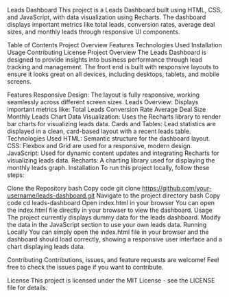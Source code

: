 Leads Dashboard
This project is a Leads Dashboard built using HTML, CSS, and JavaScript, with data visualization using Recharts. The dashboard displays important metrics like total leads, conversion rates, average deal sizes, and monthly leads through responsive UI components.

Table of Contents
Project Overview
Features
Technologies Used
Installation
Usage
Contributing
License
Project Overview
The Leads Dashboard is designed to provide insights into business performance through lead tracking and management. The front end is built with responsive layouts to ensure it looks great on all devices, including desktops, tablets, and mobile screens.

Features
Responsive Design: The layout is fully responsive, working seamlessly across different screen sizes.
Leads Overview: Displays important metrics like:
Total Leads
Conversion Rate
Average Deal Size
Monthly Leads Chart
Data Visualization: Uses the Recharts library to render bar charts for visualizing leads data.
Cards and Tables: Lead statistics are displayed in a clean, card-based layout with a recent leads table.
Technologies Used
HTML: Semantic structure for the dashboard layout.
CSS: Flexbox and Grid are used for a responsive, modern design.
JavaScript: Used for dynamic content updates and integrating Recharts for visualizing leads data.
Recharts: A charting library used for displaying the monthly leads graph.
Installation
To run this project locally, follow these steps:

Clone the Repository
bash
Copy code
git clone https://github.com/your-username/leads-dashboard.git
Navigate to the project directory
bash
Copy code
cd leads-dashboard
Open index.html in your browser You can open the index.html file directly in your browser to view the dashboard.
Usage
The project currently displays dummy data for the leads dashboard.
Modify the data in the JavaScript section to use your own leads data.
Running Locally
You can simply open the index.html file in your browser and the dashboard should load correctly, showing a responsive user interface and a chart displaying leads data.

Contributing
Contributions, issues, and feature requests are welcome! Feel free to check the issues page if you want to contribute.

License
This project is licensed under the MIT License - see the LICENSE file for details.

